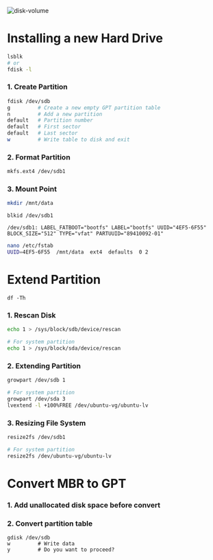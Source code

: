 ![disk-volume](https://github.com/anarchist117/linux/blob/main/disk-volume.jpg)

# Installing a new Hard Drive
```bash
lsblk
# or
fdisk -l
```
### 1. Create Partition
```bash
fdisk /dev/sdb
g         # Create a new empty GPT partition table
n         # Add a new partition
default   # Partition number
default   # First sector
default   # Last sector
w         # Write table to disk and exit
```

### 2. Format Partition
```bash
mkfs.ext4 /dev/sdb1
```

### 3. Mount Point
```bash
mkdir /mnt/data
```
```
blkid /dev/sdb1

/dev/sdb1: LABEL_FATBOOT="bootfs" LABEL="bootfs" UUID="4EF5-6F55" BLOCK_SIZE="512" TYPE="vfat" PARTUUID="89410092-01"
```
```bash
nano /etc/fstab
UUID=4EF5-6F55  /mnt/data  ext4  defaults  0 2
```



# Extend Partition
```
df -Th
```
### 1. Rescan Disk
```bash
echo 1 > /sys/block/sdb/device/rescan

# For system partition
echo 1 > /sys/block/sda/device/rescan
```
### 2. Extending Partition
```bash
growpart /dev/sdb 1

# For system partition
growpart /dev/sda 3
lvextend -l +100%FREE /dev/ubuntu-vg/ubuntu-lv
```
### 3. Resizing File System
```bash
resize2fs /dev/sdb1

# For system partition
resize2fs /dev/ubuntu-vg/ubuntu-lv
```



# Convert MBR to GPT
### 1. Add unallocated disk space before convert
### 2. Convert partition table
```
gdisk /dev/sdb
w         # Write data
y         # Do you want to proceed?
```
